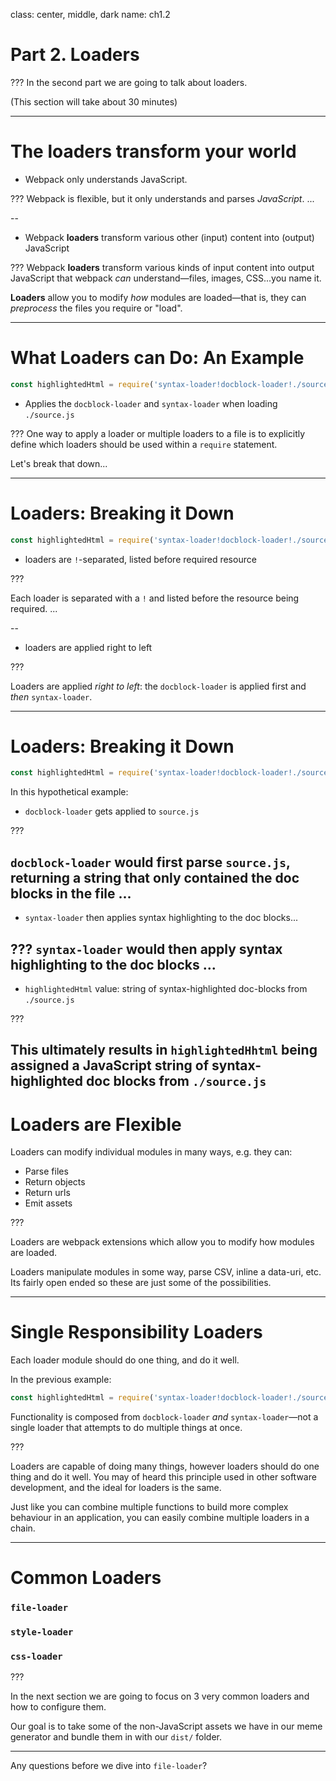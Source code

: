 class: center, middle, dark
name: ch1.2

# Part 2. Loaders



???
In the second part we are going to talk about loaders.

(This section will take about 30 minutes)

---

# The loaders transform your world

- Webpack only understands JavaScript.

???
Webpack is flexible, but it only understands and parses _JavaScript_. ...

--

- Webpack **loaders** transform various other (input) content into (output) JavaScript

???
Webpack **loaders** transform various kinds of input content into output JavaScript that webpack _can_ understand—files, images, CSS...you name it.

**Loaders** allow you to modify _how_ modules are loaded—that is, they can _preprocess_ the files you require or "load".

---

# What Loaders can Do: An Example


```js
const highlightedHtml = require('syntax-loader!docblock-loader!./source.js');
```

- Applies the `docblock-loader` and `syntax-loader` when loading `./source.js`

???
One way to apply a loader or multiple loaders to a file is to explicitly define which loaders should be used within a `require` statement.

Let's break that down...

---

# Loaders: Breaking it Down

```js
const highlightedHtml = require('syntax-loader!docblock-loader!./source.js');
```

- loaders are `!`-separated, listed before required resource

???

Each loader is separated with a `!` and listed before the resource being required. ...

--

- loaders are applied right to left

???

Loaders are applied _right to left_: the `docblock-loader` is applied first and _then_ `syntax-loader`.

---

# Loaders: Breaking it Down

```js
const highlightedHtml = require('syntax-loader!docblock-loader!./source.js');
```

In this hypothetical example:

- `docblock-loader` gets applied to `source.js`

???

`docblock-loader` would first parse `source.js`, returning a string that only contained the doc blocks in the file ...
--

- `syntax-loader` then applies syntax highlighting to the doc blocks...

???
`syntax-loader` would then apply syntax highlighting to the doc blocks ...
--

- `highlightedHtml` value: string of syntax-highlighted doc-blocks from `./source.js`

???

This ultimately results in `highlightedHhtml` being assigned a JavaScript string of syntax-highlighted doc blocks from `./source.js`
---

# Loaders are Flexible

Loaders can modify individual modules in many ways, e.g. they can:

- Parse files
- Return objects
- Return urls
- Emit assets

???

Loaders are webpack extensions which allow you to modify how modules are loaded.

Loaders manipulate modules in some way, parse CSV, inline a data-uri, etc. Its fairly open ended so these are just some of the possibilities.

---

# Single Responsibility Loaders

Each loader module should do one thing, and do it well.

In the previous example:

```js
const highlightedHtml = require('syntax-loader!docblock-loader!./source.js');
```

Functionality is composed from `docblock-loader` _and_ `syntax-loader`—not a single loader that attempts to do multiple things at once.

???

Loaders are capable of doing many things, however loaders should do one thing and do it well.  You may of heard this principle used in other software development, and the ideal for loaders is the same.

Just like you can combine multiple functions to build more complex behaviour in an application, you can easily combine multiple loaders in a chain.

---

# Common Loaders

### `file-loader`
### `style-loader`
### `css-loader`

???

In the next section we are going to focus on 3 very common loaders and how to configure them.

Our goal is to take some of the non-JavaScript assets we have in our meme generator and bundle them in with our `dist/` folder.

-----

Any questions before we dive into `file-loader`?
